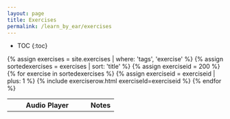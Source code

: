 ```yaml
---
layout: page
title: Exercises
permalink: /learn_by_ear/exercises
---
```

<div id="audioPlayer"></div>

* TOC
{:toc}

<table style="width:100%" id="focusexercises" class="tablesorter">
<thead>
    <tr>
    <th style="width:75%;">Audio Player</th>
    <th style="width:25%;">Notes</th>
    </tr>
</thead>
<tbody>
{% assign exercises = site.exercises | where: 'tags', 'exercise' %}
{% assign sortedexercises = exercises | sort: 'title' %}
  {% assign exerciseid = 200 %}
  {% for exercise in sortedexercises %}
      {% assign exerciseid = exerciseid | plus: 1 %}
<tr>
{% include exerciserow.html exerciseId=exerciseid %}
</tr>
  {% endfor %}
</tbody>
</table>

<script>
$(document).ready(function() {
    audioPlayer.innerHTML = createAudioPlayer();
});
